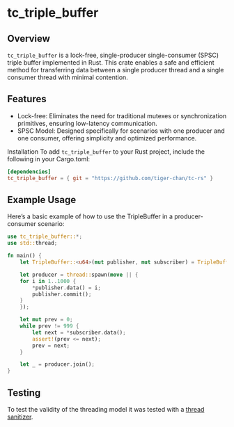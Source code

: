 # tc_triple_buffer

## Overview

`tc_triple_buffer` is a lock-free, single-producer single-consumer (SPSC) triple
buffer implemented in Rust. This crate enables a safe and efficient method for
transferring data between a single producer thread and a single consumer thread
with minimal contention.

## Features
- Lock-free: Eliminates the need for traditional mutexes or synchronization
primitives, ensuring low-latency communication.
- SPSC Model: Designed specifically for scenarios with one producer and one
consumer, offering simplicity and optimized performance.

Installation
To add `tc_triple_buffer` to your Rust project, include the following in your
Cargo.toml:

```toml
[dependencies]
tc_triple_buffer = { git = "https://github.com/tiger-chan/tc-rs" }
```

## Example Usage

Here’s a basic example of how to use the TripleBuffer in a producer-consumer
scenario:

```rust
use tc_triple_buffer::*; 
use std::thread;

fn main() {
    let TripleBuffer::<u64>(mut publisher, mut subscriber) = TripleBuffer::default();

    let producer = thread::spawn(move || {
    for i in 1..1000 {
        *publisher.data() = i;
        publisher.commit();
    }
    });

    let mut prev = 0;
    while prev != 999 {
        let next = *subscriber.data();
        assert!(prev <= next);
        prev = next;
    }

    let _ = producer.join();
}
```

## Testing

To test the validity of the threading model it was tested with a [thread 
sanitizer](https://doc.rust-lang.org/nightly/unstable-book/compiler-flags/sanitizer.html#threadsanitizer).


